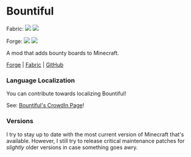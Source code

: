 # Bountiful

Fabric:
[![](http://cf.way2muchnoise.eu/versions/bountiful-fabric.svg)](https://minecraft.curseforge.com/projects/bountiful-fabric) [![](http://cf.way2muchnoise.eu/full_bountiful-fabric_downloads.svg)](https://minecraft.curseforge.com/projects/bountiful-fabric/files)

Forge:
[![](http://cf.way2muchnoise.eu/versions/bountiful.svg)](https://minecraft.curseforge.com/projects/bountiful) [![](http://cf.way2muchnoise.eu/full_bountiful_downloads.svg)](https://minecraft.curseforge.com/projects/bountiful/files)

A mod that adds bounty boards to Minecraft.

[Forge](https://minecraft.curseforge.com/projects/bountiful) | [Fabric](https://minecraft.curseforge.com/projects/bountiful) | [GitHub](https://github.com/ejektaflex/Bountiful)

### Language Localization

You can contribute towards localizing Bountiful! 

See: [Bountiful's CrowdIn Page](https://crowdin.com/project/bountiful)!

### Versions

I try to stay up to date with the most current version of Minecraft that's available. However, I still try to release
critical maintenance patches for *slightly* older versions in case something goes awry.
